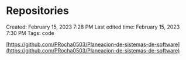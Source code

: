 # Repositories

Created: February 15, 2023 7:28 PM
Last edited time: February 15, 2023 7:30 PM
Tags: code

[https://github.com/PRocha0503/Planeacion-de-sistemas-de-software](https://github.com/PRocha0503/Planeacion-de-sistemas-de-software)